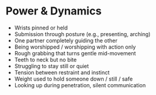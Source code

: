 # Power & Dynamics

- Wrists pinned or held  
- Submission through posture (e.g., presenting, arching)  
- One partner completely guiding the other  
- Being worshipped / worshipping with action only  
- Rough grabbing that turns gentle mid-movement  
- Teeth to neck but no bite  
- Struggling to stay still or quiet  
- Tension between restraint and instinct  
- Weight used to hold someone down / still / safe  
- Looking up during penetration, silent communication